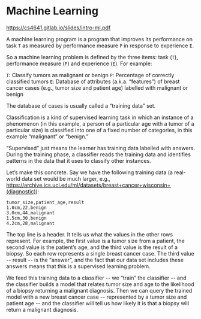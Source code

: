 # Machine Learning

https://cs4641.gitlab.io/slides/intro-ml.pdf


A machine learning program is a program that improves its performance on task `T` as measured by performance measure `P` in response to experience `E`.

So a machine learning problem is defined by the three items: task (`T`), performance measure (`P`) and experience (`E`).  For example:

`T`: Classify tumors as malignant or benign
`P`: Percentage of correctly classified tumors
`E`: Database of attributes (a.k.a. “features”) of breast cancer cases (e.g., tumor size and patient age) labelled with malignant or benign

The database of cases is usually called a “training data” set.

Classification is a kind of supervised learning task in which an instance of a phenomenon (in this example, a person of a particular age with a tumor of a particular size) is classified into one of a fixed number of categories, in this example “malignant” or “benign.”

“Supervised” just means the learner has training data labelled with answers.  During the training phase, a classifier reads the training data and identifies patterns in the data that it uses to classify other instances.

Let’s make this concrete.  Say we have the following training data (a real-world data set would be much larger, e.g., https://archive.ics.uci.edu/ml/datasets/breast+cancer+wisconsin+(diagnostic)):

```
tumor_size,patient_age,result
1.0cm,22,benign
3.0cm,44,malignant
1.5cm,30,benign
4.2cm,28,malignant
```

The top line is a header.  It tells us what the values in the other rows represent.  For example, the first value is a tumor size from a patient, the second value is the patient’s age, and the third value is the result of a biopsy.  So each row represents a single breast cancer case.  The third value -- result -- is the “answer”, and the fact that our data set includes these answers means that this is a supervised learning problem.

We feed this training data to a classifier -- we “train” the classifier -- and the classifier builds a model that relates tumor size and age to the likelihood of a biopsy returning a malignant diagnosis.  Then we can query the trained model with a new breast cancer case -- represented by a tumor size and patient age -- and the classifier will tell us how likely it is that a biopsy will return a malignant diagnosis.
